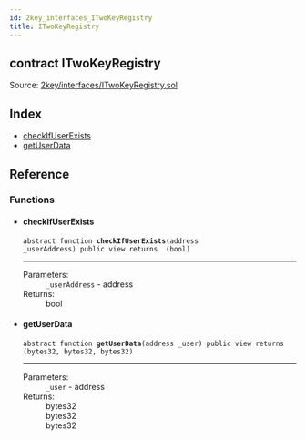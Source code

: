 ```yaml
---
id: 2key_interfaces_ITwoKeyRegistry
title: ITwoKeyRegistry
---
```


<div class="contract-doc"><div class="contract"><h2 class="contract-header"><span class="contract-kind">contract</span> ITwoKeyRegistry</h2><div class="source">Source: <a href="git+https://github.com/2keynet/web3-alpha/blob/v0.0.3/contracts/2key/interfaces/ITwoKeyRegistry.sol" target="_blank">2key/interfaces/ITwoKeyRegistry.sol</a></div></div><div class="index"><h2>Index</h2><ul><li><a href="2key_interfaces_ITwoKeyRegistry.html#checkIfUserExists">checkIfUserExists</a></li><li><a href="2key_interfaces_ITwoKeyRegistry.html#getUserData">getUserData</a></li></ul></div><div class="reference"><h2>Reference</h2><div class="functions"><h3>Functions</h3><ul><li><div class="item function"><span id="checkIfUserExists" class="anchor-marker"></span><h4 class="name">checkIfUserExists</h4><div class="body"><code class="signature"><span>abstract </span>function <strong>checkIfUserExists</strong><span>(address _userAddress) </span><span>public </span><span>view </span><span>returns  (bool) </span></code><hr/><dl><dt><span class="label-parameters">Parameters:</span></dt><dd><div><code>_userAddress</code> - address</div></dd><dt><span class="label-return">Returns:</span></dt><dd>bool</dd></dl></div></div></li><li><div class="item function"><span id="getUserData" class="anchor-marker"></span><h4 class="name">getUserData</h4><div class="body"><code class="signature"><span>abstract </span>function <strong>getUserData</strong><span>(address _user) </span><span>public </span><span>view </span><span>returns  (bytes32, bytes32, bytes32) </span></code><hr/><dl><dt><span class="label-parameters">Parameters:</span></dt><dd><div><code>_user</code> - address</div></dd><dt><span class="label-return">Returns:</span></dt><dd>bytes32</dd><dd>bytes32</dd><dd>bytes32</dd></dl></div></div></li></ul></div></div></div>
